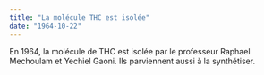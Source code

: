 ```yaml
---
title: "La molécule THC est isolée"
date: "1964-10-22"
---
```


En 1964, la molécule de THC est isolée par le professeur Raphael Mechoulam et Yechiel Gaoni. Ils parviennent aussi à la synthétiser.
